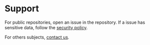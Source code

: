 # Support

For public repositories, open an issue in the repository. If a issue has
sensitive data, follow the [security policy][security-policy].

For others subjects, [contact us][contact-us].

[contact-us]: https://www.stackspot.com/contact
[security-policy]: https://github.com/stack-spot/.github/blob/main/SECURITY.md
